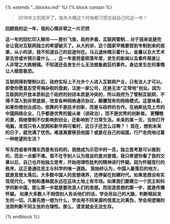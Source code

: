 {%  extends "../blocks.md"  %}
{%  block contain  %}

> 2018年又到尾声了，每年大概这个时候都习惯总结自己的这一年！

**回顾我的这一年，我的心情非常之一片茫然**

**这一年的回忆印入眼帘——房价飞涨，政府矛盾，互联网管制... 对于我来说是完全让我对互联网独立的希望破灭了。从大的讲，这个国家早晚要尝到专制到来的恶果，从小的讲，我不知道自己的前途何在。马云退休暗示着什么，金庸以及大艺术家去世或许预示着什么...，这一年是将星陨落年里，发生的新闻以及事件简直让人非常之大跌眼镜。不知道还会发生什么无法想象疯狂的事件。身边发生在的事情让人细思极恐。**

**互联网得到管制以后，政府实际上不允许个人进入互联网产业，只有法人才可以。即使你愿意忍受苛捐杂税的盘剥，注册一家公司，还是无法"正常地"创业。因为互联网的开放本质和这个政府的封闭本质是冲突的，所以政府为了管制互联网，不得不深入到非常底层，改变各种网络通讯协议，颠覆现有的网络模式。这意味着，如果你想创业成功，依靠的不是技术创新，而是与政府的合作。在纳斯达克上市的中国网络企业，几乎都是优秀的服从者（讲政治），而不是优秀的创新者。
更糟糕的是，网络管制不仅影响到创业，还影响到了日常生活。未来的某一天，当你打开电脑，发现只有人民网和新华网可看时，这日子还怎么过啊？！
现在，想到未来的日子，就充满了忧伤。难道真要移民他国？或是在自己的祖国，行尸走肉地过着一种绝望的生活？**

**写东西或者传播东西是有目的的，我想成为示范中的一员，独立思考是可以做到的，而且一点都不难。我不在乎别人认为我说的是对是错，我只希望你看了我的文章以后，自己也开始独立思考，开始用理性批判的精神进行怀疑。因为怀疑现行的秩序，这正是通往民主与科学的唯一道路。
我始终认为，中国人最落后的地方，就是思想太落后。大多数中国人的思想境界，还停留在封建时代。如果思想没有实现现代化，专制和愚昧就永远在这块土地上有市场。如果我们要建立一个民主和科学的新中国，那么第一步就是要改造人们的思想。而改造思想的第一步，就是传播怀疑。
如果大多数人不相信别人告诉他们的话，学会用自己的大脑，判断眼前发生的一切。凡事先想一想为什么，学会用不同来源的信息比对真伪，学会用逻辑的法则判断不同主张的合理性。那么，谎言就会无法生存。**

{%  endblock   %}